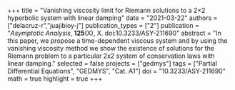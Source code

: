 +++
title = "Vanishing viscosity limit for Riemann solutions to a 2×2 hyperbolic system with linear damping"
date = "2021-03-22"
authors = ["delacruz-r","juajibioy-j"]
publication_types = ["2"]
publication = "*Asymptotic Analysis*, **125**(X), X. doi:10.3233/ASY-211690"
abstract = "In this paper, we propose a time-dependent viscous system and by using the vanishing viscosity method we show the existence of solutions for the Riemann problem to a particular 2x2 system of conservation laws with linear damping."
selected = false
projects = ["gedmys"]
tags = ["Partial Differential Equations", "GEDMYS", "Cat. A1"]
doi = "10.3233/ASY-211690"
math = true
highlight = true
+++
